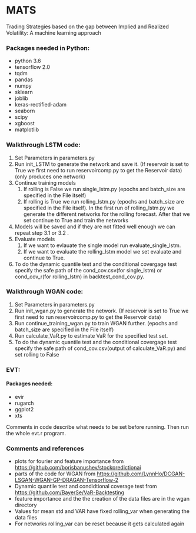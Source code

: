 # MATS
 Trading Strategies based on the gap between Implied and Realized Volatility: A machine learning approach

### Packages needed in Python:
* python 3.6
* tensorflow 2.0
* tqdm
* pandas
* numpy
* sklearn
* joblib
* keras-rectified-adam
* seaborn
* scipy
* xgboost
* matplotlib

### Walkthrough LSTM code:
1. Set Parameters in parameters.py 
2. Run init_LSTM to generate the network and save it. (If reservoir is set to True we first need to run reservoircomp.py to get the Reservoir data)(only produces one network)
3. Continue training models
	1. If rolling is False we run single_lstm.py (epochs and batch_size are specified in the File itself)
	2. If rolling is True we run rolling_lstm.py (epochs and batch_size are specified in the File itself). In the first run of rolling_lstm.py we generate the different networks for the rolling forecast. After that we set continue to True and train the networks
4. Models will be saved and if they are not fitted well enough we can repeat step 3.1 or 3.2 .
5. Evaluate models
	1. If we want to evlauate the single model run evaluate_single_lstm. 
	2. If we want to evaluate the rolling_lstm model we set evaluate and continue to True.
6. To do the dynamic quantile test and the conditional covergage test specify the safe path of the cond_cov.csv(for single_lstm) or cond_cov_r(for rolling_lstm) in backtest_cond_cov.py.

### Walkthrough WGAN code:
1. Set Parameters in parameters.py 
2. Run init_wgan.py to generate the network. (If reservoir is set to True we first need to run reservoircomp.py to get the Reservoir data)
3. Run continue_training_wgan.py to train WGAN further. (epochs and batch_size are specified in the File itself)
4. Run calculate_VaR.py to estimate VaR for the specified test set.
5. To do the dynamic quantile test and the conditional covergage test specify the safe path of cond_cov.csv(output of calculate_VaR.py) and set rolling to False

### EVT:
#### Packages needed:
* evir
* rugarch
* ggplot2
* xts

Comments in code describe what needs to be set before running.
Then run the whole evt.r program.

### Comments and references
* plots for fourier and feature importance from https://github.com/borisbanushev/stockpredictionai
* parts of the code for WGAN from https://github.com/LynnHo/DCGAN-LSGAN-WGAN-GP-DRAGAN-Tensorflow-2
* Dynamic quantile test and condidtional coverage test from https://github.com/BayerSe/VaR-Backtesting
* feature importance and the the creation of the data files are in the wgan directory
* Values for mean std and VAR have fixed rolling_var when generating the data files
* For networks rolling_var can be reset because it gets calculated again

